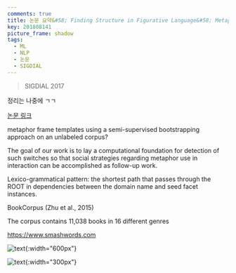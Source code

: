 ```yaml
---
comments: true
title: 논문 요약&#58; Finding Structure in Figurative Language&#58; Metaphor Detection with Topic-based Frames
key: 201808141
picture_frame: shadow
tags:
  - ML
  - NLP
  - 논문
  - SIGDIAL
---
```


> SIGDIAL 2017

정리는 나중에 ㄱㄱ

<!--more-->

[논문 링크](http://www.aclweb.org/anthology/W17-5538)

metaphor frame templates using a semi-supervised bootstrapping approach on an unlabeled corpus?

The goal of our work is to lay a computational foundation for detection of such switches
so that social strategies regarding metaphor use in interaction can be accomplished as follow-up work.

Lexico-grammatical pattern: the shortest path that passes through the ROOT in dependencies between the domain name and seed facet instances.

BookCorpus (Zhu et al., 2015)

The corpus contains 11,038 books in 16 different genres

https://www.smashwords.com

![text](https://raw.githubusercontent.com/q0115643/my_blog/master/assets/images/paper-summary/Jang-SIGDIAL2017/1.png){:width="600px"}

![text](https://raw.githubusercontent.com/q0115643/my_blog/master/assets/images/paper-summary/Jang-SIGDIAL2017/2.png){:width="300px"}











